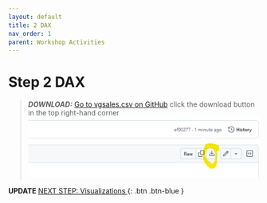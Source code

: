 ```yaml
---
layout: default
title: 2 DAX
nav_order: 1
parent: Workshop Activities
---
```

# Step 2 DAX

> **_DOWNLOAD:_**  [Go to vgsales.csv on GitHub](https://github.com/uviclibraries/PowerBI/blob/main/Data/vgsales.csv) click the download button in the top right-hand corner
![alt text](images/image.png)



**UPDATE**
[NEXT STEP: Visualizations ](3-Visualizations.md){: .btn .btn-blue }
